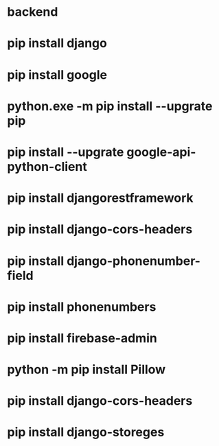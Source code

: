 # backend
# pip install django 
# pip install google
# python.exe -m pip install --upgrate pip
# pip install --upgrate google-api-python-client
# pip install djangorestframework
# pip install django-cors-headers
# pip install django-phonenumber-field
# pip install phonenumbers
# pip install firebase-admin
# python -m pip install Pillow
# pip install django-cors-headers
# pip install django-storeges
